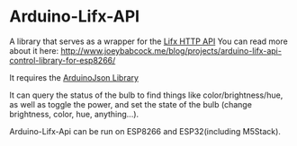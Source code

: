 # Arduino-Lifx-API
A library that serves as a wrapper for the [Lifx HTTP API](https://api.developer.lifx.com/docs)
You can read more about it here: http://www.joeybabcock.me/blog/projects/arduino-lifx-api-control-library-for-esp8266/

It requires the [ArduinoJson Library](https://github.com/bblanchon/ArduinoJson)

It can query the status of the bulb to find things like color/brightness/hue, as well as toggle the power, and set the state of the bulb (change brightness, color, hue, anything...).

Arduino-Lifx-Api can  be run on ESP8266 and ESP32(including M5Stack).
